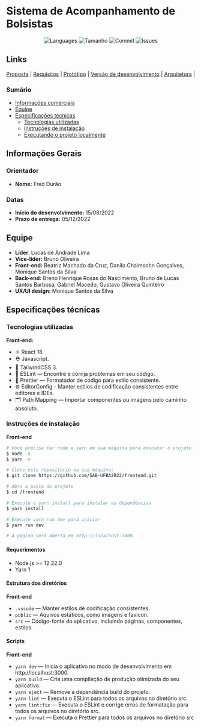 # Sistema de Acompanhamento de Bolsistas

<p align="center"> 
    <img alt = "Languages" src="https://img.shields.io/github/languages/count/boliveira12/MATE85-Acompanhamento-Bolsistas">
    <img alt = "Tamanho" src="https://img.shields.io/github/repo-size/boliveira12/MATE85-Acompanhamento-Bolsistas">
    <img alt = "Commit" src="https://img.shields.io/github/last-commit/boliveira12/MATE85-Acompanhamento-Bolsistas">
    <img alt = "Issues" src="https://img.shields.io/github/issues/moniquedsilva/moviebox">
</p>

## Links
[Proposta](https://docs.google.com/presentation/d/1ZFmNTl_J1z1zFfDj0APUG5PGdL459QwKcUtnf4H48xU/edit#slide=id.ge7debf7083_0_0) | 
[Requisitos](https://docs.google.com/spreadsheets/d/1mP9sHRCpoDyPzAqeXPOXbrTp8NNgGUztj0FgI-nQb7k/edit?usp=sharing) | 
[Protótipo](https://www.figma.com/file/c2RJlrC3kbbUfr1EI1tzdL/MATE85-Equipe2?node-id=0%3A1) | 
[Versão de desenvolvimento](https://aux-bolsistas.netlify.app/) |
[Arquitetura](https://docs.google.com/document/d/1jHvPHyMUaWMB04ysHTmhiFuUj_YFKQp_z5WNl_RVveY/edit?usp=sharing) |

### Sumário

-   [Informações comerciais](#informações-comerciais)
-   [Equipe](#equipe)
-   [Especificações técnicas](#especificações-técnicas)
    -   [Tecnologias utilizadas](#tecnologias-utilizadas)
    -   [Instruções de instalação](#instruções-de-instalação)
    -   [Executando o projeto localmente](#executando-o-projeto-localmente)

## Informações Gerais

### Orientador

-   **Nome:** Fred Durão

### Datas

-   **Início do desenvolvimento:** 15/08/2022
-   **Prazo de entrega:** 05/12/2022

## Equipe

-   **Líder**: Lucas de Andrade Lima
-   **Vice-líder:** Bruno Oliveira
-   **Front-end:** Beatriz Machado da Cruz, Danilo Chaimsohn Gonçalves, Monique Santos da Silva
-   **Back-end:** Breno Henrique Rosas do Nascimento, Bruno de Lucas Santos Barbosa, Gabriel Macedo, Gustavo Oliveira Quinteiro
-   **UX/UI design:** Monique Santos da Silva

## Especificações técnicas

### Tecnologias utilizadas

**Front-end:**
-   ⚛️ React 18.
-   ⛑ Javascript.
-   💅 TailwindCSS 3.
-   📏 ESLint — Encontre e corrija problemas em seu código.
-   💖 Prettier — Formatador de código para estilo consistente.
-   ⚙️ EditorConfig - Manter estilos de codificação consistentes entre editores e IDEs.
-   🗂 Path Mapping — Importar componentes ou imagens pelo caminho absoluto.

### Instruções de instalação

**Front-end**
```bash
# Você precisa ter node e yarn em sua máquina para executar o projeto
$ node -v
$ yarn -v

# Clone este repositório na sua máquina:
$ git clone https://github.com/SAB-UFBA2022/frontend.git

# Abra a pasta do projeto
$ cd /frontend

# Execute o yarn install para instalar as dependências
$ yarn install

# Execute yarn run dev para iniciar
$ yarn run dev

# A página será aberta em http://localhost:3000.
```

#### Requerimentos

-   Node.js >= 12.22.0
-   Yarn 1

#### Estrutura dos diretórios

**Front-end**
-   `.vscode` — Manter estilos de codificação consistentes.
-   `public` — Aquivos estáticos, como imagens e favicon.
-   `src` — Código-fonte do aplicativo, incluindo páginas, componentes, estilos.

#### Scripts

**Front-end**
-   `yarn dev` — Inicia o aplicativo no modo de desenvolvimento em http://localhost:3000.
-   `yarn build` — Cria uma compilação de produção otimizada do seu aplicativo.
-   `yarn eject` — Remove a dependência build do projeto.
-   `yarn lint` — Executa o ESLint para todos os arquivos no diretório src.
-   `yarn lint:fix` — Executa o ESLint e corrige erros de formatação para todos os arquivos no diretório src.
-   `yarn format` — Executa o Prettier para todos os arquivos no diretório src
